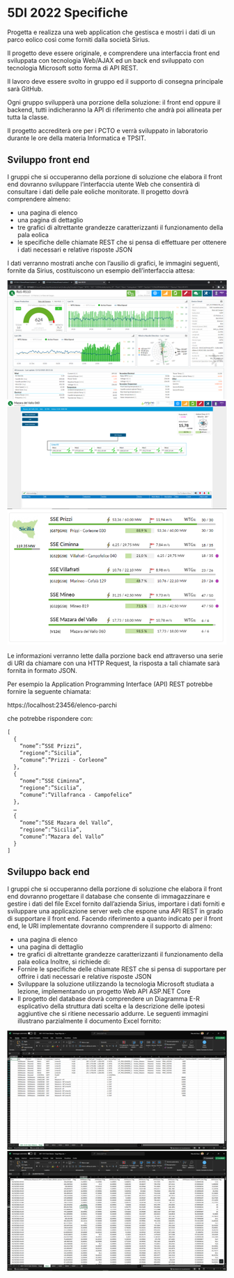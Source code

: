 # 5DI 2022 Specifiche

Progetta e realizza una web application che gestisca e mostri i dati di un parco eolico così come forniti dalla società Sirius. 

Il progetto deve essere originale, e comprendere una interfaccia front end sviluppata con tecnologia Web/AJAX ed un back end sviluppato con tecnologia Microsoft sotto forma di API REST.

Il lavoro deve essere svolto in gruppo ed il supporto di consegna principale sarà GitHub. 

Ogni gruppo svilupperà una porzione della soluzione: il front end oppure il backend, tutti indicheranno la API di riferimento che andrà poi allineata per tutta la classe.

Il progetto accrediterà ore per i PCTO e verrà sviluppato in laboratorio durante le ore della materia Informatica e TPSIT.


## Sviluppo front end
I gruppi che si occuperanno della porzione di soluzione che elabora il front end dovranno sviluppare l’interfaccia utente Web che consentirà di consultare i dati delle pale eoliche monitorate. 
Il progetto dovrà comprendere almeno:
- una pagina di elenco
- una pagina di dettaglio
- tre grafici di altrettante grandezze caratterizzanti il funzionamento della pala eolica
- le specifiche delle chiamate REST che si pensa di effettuare per ottenere i dati necessari e relative risposte JSON

I dati verranno mostrati anche con l’ausilio di grafici, le immagini seguenti, fornite da Sirius, costituiscono un esempio dell’interfaccia attesa:

![Elenco Parchi](10-materiali/elenco-parchi.png)
![Elenco Pale Eoliche](10-materiali/elenco-pale.png)
![Dettaglio Pala Eolica](10-materiali/dettagli-pala.png)

Le informazioni verranno lette dalla porzione back end attraverso una serie di URI da chiamare con una HTTP Request, la risposta a tali chiamate sarà fornita in formato JSON. 

Per esempio la Application Programming Interface (API) REST potrebbe fornire la seguente chiamata:

https://localhost:23456/elenco-parchi

che potrebbe rispondere con:

    [
      {
        “nome”:”SSE Prizzi”,
        “regione”:”Sicilia”,
        “comune”:”Prizzi - Corleone”
      },
      {
        “nome”:”SSE Ciminna”,
        “regione”:”Sicilia”,
        “comune”:”Villafranca - Campofelice”
      },
      …
      {
        “nome”:”SSE Mazara del Vallo”,
        “regione”:”Sicilia”,
        “comune”:”Mazara del Vallo”
      }
    ]

## Sviluppo back end
I gruppi che si occuperanno della porzione di soluzione che elabora il front end dovranno progettare il database che consente di immagazzinare e gestire i dati del file Excel fornito dall’azienda Sirius, importare i dati forniti e sviluppare una applicazione server web che espone una API REST in grado di supportare il front end.
Facendo riferimento a quanto indicato per il front end, le URI implementate dovranno comprendere il supporto di almeno:
- una pagina di elenco
- una pagina di dettaglio
- tre grafici di altrettante grandezze caratterizzanti il funzionamento della pala eolica
Inoltre, si richiede di:
- Fornire le specifiche delle chiamate REST che si pensa di supportare per offrire i dati necessari e relative risposte JSON
- Sviluppare la soluzione utilizzando la tecnologia Microsoft studiata a lezione, implementando un progetto Web API ASP.NET Core
- Il progetto del database dovrà comprendere un Diagramma E-R esplicativo della struttura dati scelta e la descrizione delle ipotesi aggiuntive che si ritiene necessario addurre.
Le seguenti immagini illustrano parzialmente il documento Excel fornito:

![Elenco Excel Pale Eoliche](10-materiali/excel-elenco-pale.png)
![Dettaglio Excel Pala](10-materiali/excel-dettaglio-pale.png)
